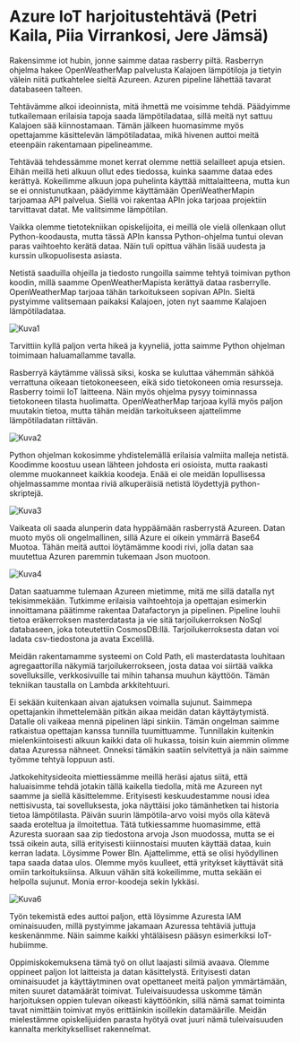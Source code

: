 # Azure IoT harjoitustehtävä (Petri Kaila, Piia Virrankosi, Jere Jämsä)

Rakensimme iot hubin, jonne saimme dataa rasberry piltä. Rasberryn ohjelma hakee OpenWeatherMap palvelusta Kalajoen lämpötiloja ja tietyin välein niitä putkahtelee sieltä Azureen. Azuren pipeline lähettää tavarat databaseen talteen.

Tehtävämme alkoi ideoinnista, mitä ihmettä me voisimme tehdä. Päädyimme tutkailemaan erilaisia tapoja saada lämpötiladataa, sillä meitä nyt sattuu Kalajoen sää kiinnostamaan. Tämän jälkeen huomasimme myös opettajamme käsittelevän lämpötiladataa, mikä hivenen auttoi meitä eteenpäin rakentamaan pipelineamme.

Tehtävää tehdessämme monet kerrat olemme nettiä selailleet apuja etsien. Eihän meillä heti alkuun ollut edes tiedossa, kuinka saamme dataa edes kerättyä. Kokeilimme alkuun jopa puhelinta käyttää mittalaitteena, mutta kun se ei onnistunutkaan, päädyimme käyttämään OpenWeatherMapin tarjoamaa API palvelua. Siellä voi rakentaa APIn joka tarjoaa projektiin tarvittavat datat. Me valitsimme lämpötilan.

Vaikka olemme tietotekniikan opiskelijoita, ei meillä ole vielä ollenkaan ollut Python-koodausta, mutta tässä APIn kanssa Python-ohjelma tuntui olevan paras vaihtoehto kerätä dataa. Näin tuli opittua vähän lisää uudesta ja kurssin ulkopuolisesta asiasta.

Netistä saaduilla ohjeilla ja tiedosto rungoilla saimme tehtyä toimivan python koodin, millä saamme OpenWeatherMapista kerättyä dataa rasberrylle. OpenWeatherMap tarjoaa tähän tarkoitukseen sopivan APIn. Sieltä pystyimme valitsemaan paikaksi Kalajoen, joten nyt saamme Kalajoen lämpötiladataa.

![Kuva1](https://user-images.githubusercontent.com/102190520/234653284-50674071-811f-4843-b412-b6107a0bd9d2.png)

Tarvittiin kyllä paljon verta hikeä ja kyyneliä, jotta saimme Python ohjelman toimimaan haluamallamme tavalla.

Rasberryä käytämme välissä siksi, koska se kuluttaa vähemmän sähköä verrattuna oikeaan tietokoneeseen, eikä sido tietokoneen omia resursseja. Rasberry toimii IoT laitteena. Näin myös ohjelma pysyy toiminnassa tietokoneen tilasta huolimatta. OpenWeatherMap tarjoaa kyllä myös paljon muutakin tietoa, mutta tähän meidän tarkoitukseen ajattelimme lämpötiladatan riittävän.

![Kuva2](https://user-images.githubusercontent.com/102190520/234653480-d500dc85-9547-45cb-8bad-65c9f7524553.png)

Python ohjelman kokosimme yhdistelemällä erilaisia valmiita malleja netistä. Koodimme koostuu usean lähteen johdosta eri osioista, mutta raakasti olemme muokanneet kaikkia koodeja. Enää ei ole meidän lopullisessa ohjelmassamme montaa riviä alkuperäisiä netistä löydettyjä python-skriptejä.

![Kuva3](https://user-images.githubusercontent.com/102190520/234653598-d8819c2e-3b65-4dcb-a5a9-3e354a55d169.png)

Vaikeata oli saada alunperin data hyppäämään rasberrystä Azureen. Datan muoto myös oli ongelmallinen, sillä Azure ei oikein ymmärrä Base64 Muotoa. Tähän meitä auttoi löytämämme koodi rivi, jolla datan saa muutettua Azuren paremmin tukemaan Json muotoon.

![Kuva4](https://user-images.githubusercontent.com/102190520/234653718-75ea17c8-da6b-4289-9cf5-a00a3dedd0c7.png)

Datan saatuamme tulemaan Azureen mietimme, mitä me sillä datalla nyt tekisimmekään. Tutkimme erilaisia vaihtoehtoja ja opettajan esimerkin innoittamana päätimme rakentaa Datafactoryn ja pipelinen. Pipeline louhii tietoa eräkerroksen masterdatasta ja vie sitä tarjoilukerroksen NoSql databaseen, joka toteutettiin CosmosDB:llä. Tarjoilukerroksesta datan voi ladata csv-tiedostona ja avata Excelillä.



Meidän rakentamamme systeemi on Cold Path, eli masterdatasta louhitaan agregaattorilla näkymiä tarjoilukerrokseen, josta dataa voi siirtää vaikka sovelluksille, verkkosivuille tai mihin tahansa muuhun käyttöön. Tämän tekniikan taustalla on Lambda arkkitehtuuri.

Ei sekään kuitenkaan aivan ajatuksen voimalla sujunut. Saimmepa opettajankin ihmettelemään pitkän aikaa meidän datan käyttäytymistä. Datalle oli vaikeaa mennä pipelinen läpi sinkiin. Tämän ongelman saimme ratkaistua opettajan kanssa tunnilla tuumittuamme. Tunnillakin kuitenkin mielenkiintoisesti alkuun kaikki data oli hukassa, toisin kuin aiemmin olimme dataa Azuressa nähneet. Onneksi tämäkin saatiin selvitettyä ja näin saimme työmme tehtyä loppuun asti.

Jatkokehitysideoita miettiessämme meillä heräsi ajatus siitä, että haluaisimme tehdä jotakin tällä kaikella tiedolla, mitä me Azureen nyt saamme ja siellä käsittelemme. Erityisesti keskuudestamme nousi idea nettisivusta, tai sovelluksesta, joka näyttäisi joko tämänhetken tai historia tietoa lämpötilasta. Päivän suurin lämpötila-arvo voisi myös olla kätevä saada eroteltua ja ilmoitettua. Tätä tutkiessamme huomasimme, että Azuresta suoraan saa zip tiedostona arvoja Json muodossa, mutta se ei tssä oikein auta, sillä erityisesti kiiinnostaisi muuten käyttää dataa, kuin kerran ladata. Löysimme Power BIn. Ajattelimme, että se olisi hyödyllinen tapa saada dataa ulos. Olemme myös kuulleet, että yritykset käyttävät sitä omiin tarkoituksiinsa. Alkuun vähän sitä kokeilimme, mutta sekään ei helpolla sujunut. Monia error-koodeja sekin lykkäsi.

![Kuva6](F:\petri\Pictures\Kuva6.png)

Työn tekemistä edes auttoi paljon, että löysimme Azuresta IAM ominaisuuden, millä pystyimme jakamaan Azuressa tehtäviä juttuja keskenänmme. Näin saimme kaikki yhtäläisesn pääsyn esimerkiksi IoT-hubiimme.

Oppimiskokemuksena tämä työ on ollut laajasti silmiä avaava. Olemme oppineet paljon Iot laitteista ja datan käsittelystä. Erityisesti datan ominaisuudet ja käyttäytminen ovat opettaneet meitä paljon ymmärtämään, miten suuret datamäärät toimivat. Tuleivaisuudessa uskomme tämän harjoituksen oppien tulevan oikeasti käyttöönkin, sillä nämä samat toiminta tavat nimittäin toimivat myös erittäinkin isoillekin datamäärille. Meidän mielestämme opiskelijuiden parasta hyötyä ovat juuri nämä tuleivaisuuden kannalta merkitykselliset rakennelmat.
